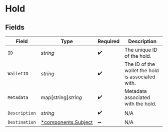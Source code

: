 # Hold


## Fields

| Field                                                     | Type                                                      | Required                                                  | Description                                               |
| --------------------------------------------------------- | --------------------------------------------------------- | --------------------------------------------------------- | --------------------------------------------------------- |
| `ID`                                                      | *string*                                                  | :heavy_check_mark:                                        | The unique ID of the hold.                                |
| `WalletID`                                                | *string*                                                  | :heavy_check_mark:                                        | The ID of the wallet the hold is associated with.         |
| `Metadata`                                                | map[string]*string*                                       | :heavy_check_mark:                                        | Metadata associated with the hold.                        |
| `Description`                                             | *string*                                                  | :heavy_check_mark:                                        | N/A                                                       |
| `Destination`                                             | [*components.Subject](../../models/components/subject.md) | :heavy_minus_sign:                                        | N/A                                                       |